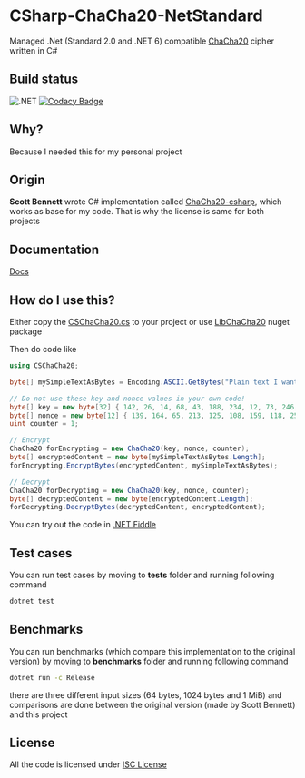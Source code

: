 # CSharp-ChaCha20-NetStandard

Managed .Net (Standard 2.0 and .NET 6) compatible [ChaCha20](https://en.wikipedia.org/wiki/Salsa20#ChaCha_variant) cipher written in C#

## Build status
![.NET](https://github.com/mcraiha/CSharp-ChaCha20-NetStandard/workflows/.NET/badge.svg)
[![Codacy Badge](https://app.codacy.com/project/badge/Coverage/6affaeed425241a88304a5397005c789)](https://www.codacy.com/gh/mcraiha/CSharp-ChaCha20-NetStandard/dashboard?utm_source=github.com&amp;utm_medium=referral&amp;utm_content=mcraiha/CSharp-ChaCha20-NetStandard&amp;utm_campaign=Badge_Coverage)

## Why?

Because I needed this for my personal project

## Origin

**Scott Bennett** wrote C# implementation called [ChaCha20-csharp](https://github.com/sbennett1990/ChaCha20-csharp), which works as base for my code. That is why the license is same for both projects 

## Documentation

[Docs](https://mcraiha.github.io/CSharp-ChaCha20-NetStandard/api/index.html)

## How do I use this?

Either copy the [CSChaCha20.cs](src/CSChaCha20.cs) to your project or use [LibChaCha20](https://www.nuget.org/packages/LibChaCha20/) nuget package 

Then do code like
```csharp
using CSChaCha20;

byte[] mySimpleTextAsBytes = Encoding.ASCII.GetBytes("Plain text I want to encrypt");

// Do not use these key and nonce values in your own code!
byte[] key = new byte[32] { 142, 26, 14, 68, 43, 188, 234, 12, 73, 246, 252, 111, 8, 227, 57, 22, 168, 140, 41, 18, 91, 76, 181, 239, 95, 182, 248, 44, 165, 98, 34, 12 };
byte[] nonce = new byte[12] { 139, 164, 65, 213, 125, 108, 159, 118, 252, 180, 33, 88 };
uint counter = 1;

// Encrypt
ChaCha20 forEncrypting = new ChaCha20(key, nonce, counter);
byte[] encryptedContent = new byte[mySimpleTextAsBytes.Length];
forEncrypting.EncryptBytes(encryptedContent, mySimpleTextAsBytes);

// Decrypt
ChaCha20 forDecrypting = new ChaCha20(key, nonce, counter);
byte[] decryptedContent = new byte[encryptedContent.Length];
forDecrypting.DecryptBytes(decryptedContent, encryptedContent);

```

You can try out the code in [.NET Fiddle](https://dotnetfiddle.net/4D6E5Z)

## Test cases

You can run test cases by moving to **tests** folder and running following command
```bash
dotnet test
```

## Benchmarks

You can run benchmarks (which compare this implementation to the original version) by moving to **benchmarks** folder and running following command
```bash
dotnet run -c Release
```

there are three different input sizes (64 bytes, 1024 bytes and 1 MiB) and comparisons are done between the original version (made by Scott Bennett) and this project

## License

All the code is licensed under [ISC License](LICENSE)